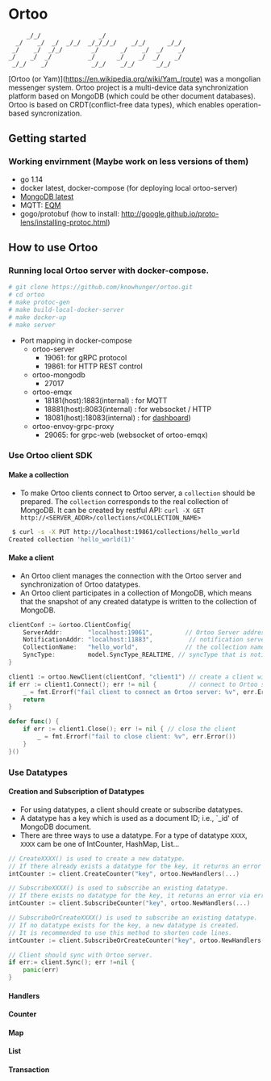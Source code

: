 # Ortoo
````
     _/_/                _/                         
  _/    _/  _/  _/_/  _/_/_/_/    _/_/      _/_/    
 _/    _/  _/_/        _/      _/    _/  _/    _/   
_/    _/  _/          _/      _/    _/  _/    _/    
 _/_/    _/            _/_/    _/_/      _/_/
````

[Ortoo (or Yam)](https://en.wikipedia.org/wiki/Yam_(route) was a mongolian messenger system. Ortoo project is a multi-device data synchronization platform based on MongoDB (which could be other document databases). Ortoo is based on CRDT(conflict-free data types), which enables operation-based syncronization.  


## Getting started

### Working envirnment (Maybe work on less versions of them)

- go 1.14
- docker latest, docker-compose (for deploying local ortoo-server)
- [MongoDB latest](https://hub.docker.com/_/mongo)
- MQTT: [EQM](https://www.emqx.io/)
- gogo/protobuf (how to install: http://google.github.io/proto-lens/installing-protoc.html)


## How to use Ortoo
 
### Running local Ortoo server with docker-compose.
 ```bash
 # git clone https://github.com/knowhunger/ortoo.git
 # cd ortoo
 # make protoc-gen
 # make build-local-docker-server
 # make docker-up
 # make server
 ```

- Port mapping in docker-compose
  * ortoo-server
    - 19061: for gRPC protocol
    - 19861: for HTTP REST control
  * ortoo-mongodb
    - 27017
  * ortoo-emqx
    - 18181(host):1883(internal) : for MQTT
    - 18881(host):8083(internal) : for websocket / HTTP
    - 18081(host):18083(internal) : for [dashboard](http://localhost:18081))
  * ortoo-envoy-grpc-proxy
    - 29065: for grpc-web (websocket of ortoo-emqx)

### Use Ortoo client SDK

#### Make a collection
 - To make Ortoo clients connect to Ortoo server, a `collection` should be prepared. The `collection` corresponds to the real collection of MongoDB. It can be created by restful API: `curl -X GET http://<SERVER_ADDR>/collections/<COLLECTION_NAME>`
```bash
 $ curl -s -X PUT http://localhost:19861/collections/hello_world
Created collection 'hello_world(1)'
```
#### Make a client
 - An Ortoo client manages the connection with the Ortoo server and synchronization of Ortoo datatypes.   
 - An Ortoo client participates in a collection of MongoDB, which means that the snapshot of any created datatype is written to the collection of MongoDB.   
```go
clientConf := &ortoo.ClientConfig{
    ServerAddr:       "localhost:19061",         // Ortoo Server address.
    NotificationAddr: "localhost:11883",          // notification server address.
    CollectionName:   "hello_world",             // the collection name of MongoDB which the client participates in.
    SyncType:         model.SyncType_REALTIME, // syncType that is notified in real-time from notification server.
}

client1 := ortoo.NewClient(clientConf, "client1") // create a client with alias "client1".
if err := client1.Connect(); err != nil {         // connect to Ortoo server
    _ = fmt.Errorf("fail client to connect an Ortoo server: %v", err.Error())
    return
}

defer func() {
    if err := client1.Close(); err != nil { // close the client
        _ = fmt.Errorf("fail to close client: %v", err.Error())
    }
}()
```
### Use Datatypes

#### Creation and Subscription of Datatypes
 - For using datatypes, a client should create or subscribe datatypes. 
 - A datatype has a key which is used as a document ID; i.e., `_id' of MongoDB document.
 - There are three ways to use a datatype. For a type of datatype `XXXX`, `XXXX` cam be one of IntCounter, HashMap, List... 
```go
// CreateXXXX() is used to create a new datatype. 
// If there already exists a datatype for the key, it returns an error via error handler.
intCounter := client.CreateCounter("key", ortoo.NewHandlers(...)

// SubscribeXXXX() is used to subscribe an existing datatype. 
// If there exists no datatype for the key, it returns an error via error handler
intCounter := client.SubscribeCounter("key", ortoo.NewHandlers(...)

// SubscribeOrCreateXXXX() is used to subscribe an existing datatype. 
// If no datatype exists for the key, a new datatype is created. 
// It is recommended to use this method to shorten code lines.
intCounter := client.SubscribeOrCreateCounter("key", ortoo.NewHandlers(...)

// Client should sync with Ortoo server.
if err:= client.Sync(); err !=nil {
    panic(err)
}
```

#### Handlers

#### Counter

#### Map

#### List

#### Transaction

